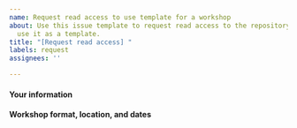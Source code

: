```yaml
---
name: Request read access to use template for a workshop
about: Use this issue template to request read access to the repository so you can
  use it as a template.
title: "[Request read access] "
labels: request
assignees: ''

---
```


<!-- Hi there, please fill out this issue template so we can understand your use case!-->

#### Your information

<!-- Add some basic information about yourself like your name and institution. If a GitHub user other than the one you are filing this issue from needs read access, tell us here. -->

#### Workshop format, location, and dates

<!-- Tell us about your workshop. Is in virtual or in-person? If it's in-person, where will you be holding the workshop? When will the workshop run? -->
